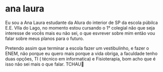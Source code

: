 # ana laura 
Eu sou a Ana Laura estudante da Alura do interior de SP da escola púbilca E.E. VIla do Lago, no momento estou cursando o 1° colegial 
não que seja interesse de vocês mais eu não sei, o que esvrever sobre mim então vou falar sobre meus planos para o futuro.

Pretendo assim que terminar a escola fazer um vestibulinho, e fazer o ENEM, não porque eu quero mais porque a vida obriga, a faculdade tenho duas opções, TI ( técnico em informatica) e Fisioterapia, bom acho que é isso não sei mais o que falar.
TCHAU🤙
